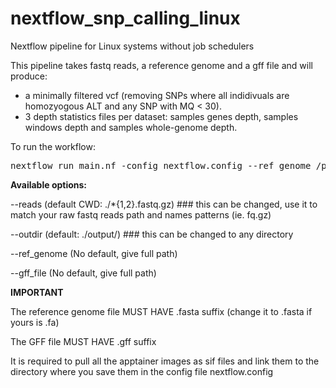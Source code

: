 # nextflow_snp_calling_linux
Nextflow pipeline for Linux systems without job schedulers



This pipeline takes fastq reads, a reference genome and a gff file and will produce:
- a minimally filtered vcf (removing SNPs where all indidivuals are homozyogous ALT and any SNP with MQ < 30).
- 3 depth statistics files per dataset: samples genes depth, samples windows depth and samples whole-genome depth.

To run the workflow:
<pre>nextflow run main.nf -config nextflow.config --ref_genome /path/to/reference_genome.fasta --gff_file /path/to/genes.gff</pre>


<b>Available options:</b>

--reads (default CWD: ./*{1,2}.fastq.gz) ### this can be changed, use it to match your raw fastq reads path and names patterns (ie. fq.gz)

--outdir (default: ./output/) ### this can be changed to any directory

--ref_genome (No default, give full path)

--gff_file (No default, give full path)


<b>IMPORTANT</b>

The reference genome file MUST HAVE .fasta suffix (change it to .fasta if yours is .fa)

The GFF file MUST HAVE .gff suffix

It is required to pull all the apptainer images as sif files and link them to the directory where you save them in the config file nextflow.config
